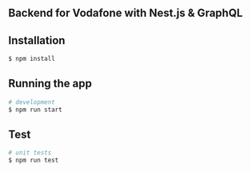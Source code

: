 ## Backend for Vodafone with Nest.js & GraphQL

## Installation

```bash
$ npm install
```

## Running the app

```bash
# development
$ npm run start

```

## Test

```bash
# unit tests
$ npm run test

